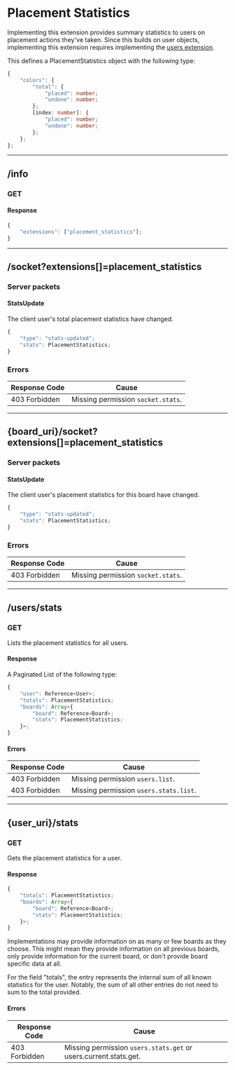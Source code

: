 Placement Statistics
====================
Implementing this extension provides summary statistics to users on placement actions they've taken.
Since this builds on user objects, implementing this extension requires implementing the [users extension](./users.md).

This defines a PlacementStatistics object with the following type:
```typescript
{
	"colors": {
		"total": {
			"placed": number;
			"undone": number;
		};
		[index: number]: {
			"placed": number;
			"undone": number;
		};
	};
};
```

--------------------------------------------------------------------------------

## /info
### GET
#### Response
```typescript
{
	"extensions": ["placement_statistics"];
}
```

--------------------------------------------------------------------------------

## /socket?extensions[]=placement_statistics
### Server packets
#### StatsUpdate
The client user's total placement statistics have changed.
```typescript
{
	"type": "stats-updated";
	"stats": PlacementStatistics;
}
```
### Errors
| Response Code | Cause                              |
|---------------|------------------------------------|
| 403 Forbidden | Missing permission `socket.stats`. |

--------------------------------------------------------------------------------

## {board_uri}/socket?extensions[]=placement_statistics
### Server packets
#### StatsUpdate
The client user's placement statistics for this board have changed.
```typescript
{
	"type": "stats-updated";
	"stats": PlacementStatistics;
}
```
### Errors
| Response Code | Cause                              |
|---------------|------------------------------------|
| 403 Forbidden | Missing permission `socket.stats`. |

--------------------------------------------------------------------------------

## /users/stats
### GET
Lists the placement statistics for all users.
#### Response
A Paginated List of the following type:
```typescript
{
	"user": Reference<User>;
	"totals": PlacementStatistics;
	"boards": Array<{
		"board": Reference<Board>;
		"stats": PlacementStatistics;
	}>;
}
```
#### Errors
| Response Code | Cause                                  |
|---------------|----------------------------------------|
| 403 Forbidden | Missing permission `users.list`.       |
| 403 Forbidden | Missing permission `users.stats.list`. |

--------------------------------------------------------------------------------

## {user_uri}/stats
### GET
Gets the placement statistics for a user.
#### Response
```typescript
{
	"totals": PlacementStatistics;
	"boards": Array<{
		"board": Reference<Board>;
		"stats": PlacementStatistics;
	}>;
}
```
Implementations may provide information on as many or few boards as they choose.
This might mean they provide information on all previous boards, only provide information for the current board, or don't provide board specific data at all.

For the field "totals", the entry represents the internal sum of all known statistics for the user.
Notably, the sum of all other entries do not need to sum to the total provided.
#### Errors
| Response Code | Cause                                                            |
|---------------|------------------------------------------------------------------|
| 403 Forbidden | Missing permission `users.stats.get` or users.current.stats.get. |
